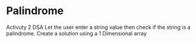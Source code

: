 # Palindrome
Activuty 2 DSA
Let the user enter a string value then check if the string is a palindrome. Create a solution using a 1 Dimensional array
